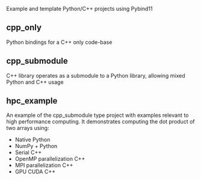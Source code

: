 Example and template Python/C++ projects using Pybind11

## cpp_only
Python bindings for a C++ only code-base

## cpp_submodule
C++ library operates as a submodule to a Python library, allowing mixed Python and C++ usage

## hpc_example
An example of the cpp_submodule type project with examples relevant to high performance computing.
It demonstrates computing the dot product of two arrays using:
+ Native Python
+ NumPy + Python
+ Serial C++ 
+ OpenMP parallelization C++
+ MPI parallelization C++
+ GPU CUDA C++
